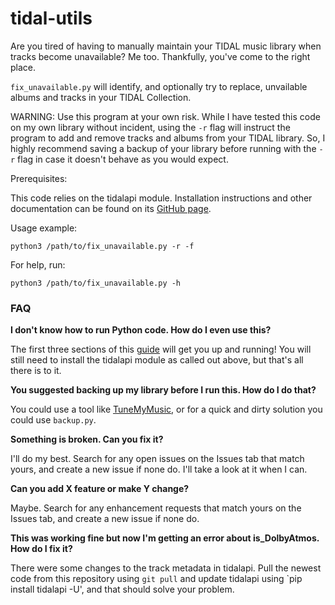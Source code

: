 # tidal-utils

Are you tired of having to manually maintain your TIDAL music library when tracks become unavailable? Me too. Thankfully, you've come to the right place.

`fix_unavailable.py` will identify, and optionally try to replace, unvailable albums and tracks in your TIDAL Collection.

WARNING: Use this program at your own risk. While I have tested this code on my own library without incident, using the `-r` flag will instruct the program to add and remove tracks and albums from your TIDAL library. So, I highly recommend saving a backup of your library before running with the `-r` flag in case it doesn't behave as you would expect.

Prerequisites: 

This code relies on the tidalapi module. Installation instructions and other documentation can be found on its [GitHub page](https://github.com/tamland/python-tidal).

Usage example:

`python3 /path/to/fix_unavailable.py -r -f`

For help, run: 

`python3 /path/to/fix_unavailable.py -h`

### FAQ

**I don't know how to run Python code. How do I even use this?**

The first three sections of this [guide](https://www.freecodecamp.org/news/the-python-guide-for-beginners/) will get you up and running! You will still need to install the tidalapi module as called out above, but that's all there is to it.

**You suggested backing up my library before I run this. How do I do that?**

You could use a tool like [TuneMyMusic](https://tidal.com/transfer-music), or for a quick and dirty solution you could use `backup.py`.

**Something is broken. Can you fix it?**

I'll do my best. Search for any open issues on the Issues tab that match yours, and create a new issue if none do. I'll take a look at it when I can.

**Can you add X feature or make Y change?**

Maybe. Search for any enhancement requests that match yours on the Issues tab, and create a new issue if none do.

**This was working fine but now I'm getting an error about is_DolbyAtmos. How do I fix it?**

There were some changes to the track metadata in tidalapi. Pull the newest code from this repository using `git pull` and update tidalapi using `pip install tidalapi -U', and that should solve your problem. 
